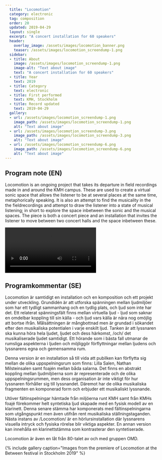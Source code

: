 ```yaml
---
  title: "Locomotion"
  category: electronic
  tag: composition
  order: 20
  updated: 2019-04-29
  layout: single
  excerpt: "A concert installation for 60 speakers"
  header: 
    overlay_image: /assets/images/locomotion_banner.png
    teaser: /assets/images/locomotion_screendump-1.png
  sidebar:
  - title: About
    image: /assets/images/locomotion_screendump-1.png
    image-alt: "Text about image"
    text: "A concert installation for 60 speakers"
  - title: Year
    text: 2019
  - title: Category
    text: electronic
  - title: First performed
    text: KMH, Stockholm
  - title: Record updated
    text: 2019-04-29
  gallery:
  - url: /assets/images/locomotion_screendump-1.png
    image_path: /assets/images/locomotion_screendump-1.png
    alt: "Text about image"
  - url: /assets/images/locomotion_screendump-3.png
    image_path: /assets/images/locomotion_screendump-3.png
    alt: "Text about image"
  - url: /assets/images/locomotion_screendump-6.png
    image_path: /assets/images/locomotion_screendump-6.png
    alt: "Text about image"
---
```

<h2>Program note (EN)</h2>
Locomotion is an ongoing project that takes its departure in field recordings made in and around the KMH campus. These are used to create a virtual sonic space that allows the listener to be at several places at the same time, metaphorically speaking. It is also an attempt to find the musicality in the the fieldrecordings and attempt to draw the listener into a state of musical listening; in short to explore the space inbetween the sonic and the musical spaces. The piece is both a concert piece and an installation that invites the listener to move between two concert halls and the space inbetween these.

![](/assets/files/music/media/locomotion.mp4?width=400)

<h2>Programkommentar (SE)</h2>
Locomotion är samtidigt en installation och en komposition och ett projekt under utveckling. Grundidén är att utforska spänningen mellan ljudmiljöer som har ett tydligt sammanhang och en tydlig plats, och ljud som inte har det. Ett relaterat spänningsfält finns mellan virtuella ljud - ljud som saknar en omdelbar koppling till sin källa - och ljud vars källa är nära nog omöjlig att bortse ifrån. Målsättningen är mångbottnad men är grundad i sökandet efter den musikaliska potentialen i varje enskilt ljud. Tanken är att lyssnaren ska kunna höra hela ljudet, ljudet och dess härkomst, /och/ det musikaliserade ljudet samtidigt. Ett hörande som i bästa fall utmanar de rumsliga aspekterna i ljuden och möjliggör förflyttningar mellan ljudens och lyssnarens egna och gemensamma rum.



Denna version är en installation så till vida att pubilken kan förflytta sig mellan de olika uppspelningsrum som finns: Lilla Salen, Nathan Milsteinsalen samt foajén mellan båda salarna. Det finns en abstrakt koppling mellan ljudmiljöerna som är representerade och de olika uppspelningsrummen, men dess organisation är inte viktigt för hur lyssnaren förhåller sig till lyssnandet. Däremot har de olika musikaliska fragmenten en komponerad form och erbjuder ett musikaliskt lyssnande.



Utöver fältinspelningar hämtade från miljöerna runt KMH samt från KMHs foajé förekommer helt syntetiska ljud skapade med en fysisk modell av en klarinett. Denna senare stämma har komponerats med fältinspelningarna som utgångspunkt men även utifrån rent musikaliska ställningstaganden. Nästa instans av /Locomotion/ är en hörlursinstallation där lyssnarens visuella intryck och fysiska rörelse blir viktiga aspekter. En annan version kan innehålla en klarinettstämma som kontrasterar den syntetiserade.

Locomotion är även en låt från 80-talet av och med gruppen OMD. 

{% include gallery caption="Images from the premiere of Locomotion at the Between festival in Stockholm 2019" %}



